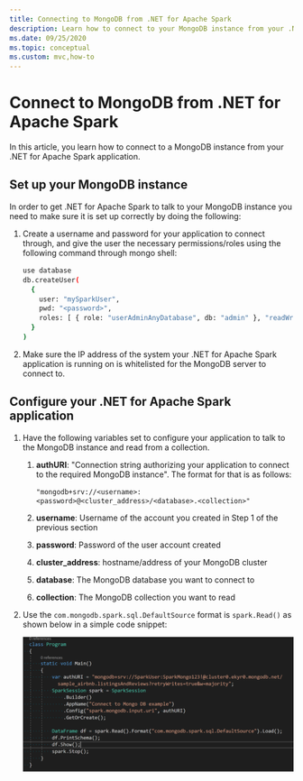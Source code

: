 ```yaml
---
title: Connecting to MongoDB from .NET for Apache Spark
description: Learn how to connect to your MongoDB instance from your .NET for Apache Spark application.
ms.date: 09/25/2020
ms.topic: conceptual
ms.custom: mvc,how-to
---
```


# Connect to MongoDB from .NET for Apache Spark

In this article, you learn how to connect to a MongoDB instance from your .NET for Apache Spark application.

## Set up your MongoDB instance

In order to get .NET for Apache Spark to talk to your MongoDB instance you need to make sure it is set up correctly by doing the following:

1. Create a username and password for your application to connect through, and give the user the necessary permissions/roles using the following command through mongo shell:

    ```bash
    use database
    db.createUser(
      {
        user: "mySparkUser",
        pwd: "<password>",
        roles: [ { role: "userAdminAnyDatabase", db: "admin" }, "readWriteAnyDatabase" ]
      }
    )
    ```

2. Make sure the IP address of the system your .NET for Apache Spark application is running on is whitelisted for the MongoDB server to connect to.

## Configure your .NET for Apache Spark application

1. Have the following variables set to configure your application to talk to the MongoDB instance and read from a collection.
    1. **authURI**: "Connection string authorizing your application to connect to the required MongoDB instance". The format for that is as follows:

        ```
        "mongodb+srv://<username>:<password>@<cluster_address>/<database>.<collection>"
        ```

    2. **username**: Username of the account you created in Step 1 of the previous section
    3. **password**: Password of the user account created
    4. **cluster_address**: hostname/address of your MongoDB cluster
    5. **database**: The MongoDB database you want to connect to
    6. **collection**: The MongoDB collection you want to read

2. Use the `com.mongodb.spark.sql.DefaultSource` format is `spark.Read()` as shown below in a simple code snippet:

    ![Sample MongoDB connection code](./media/connect-external-sources/mongo-code.png)

